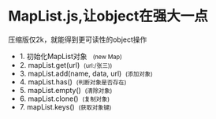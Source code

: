 
# MapList.js,让object在强大一点

<span>压缩版仅2k，就能得到更可读性的object操作</span>
<ul>
	<li>1. 初始化MapList对象 &nbsp;&nbsp;<small>(new Map)</small></li>
	<li>2. mapList.get(url)&nbsp;&nbsp;<small>(url:/张三))</small></li>
	<li>3. mapList.add(name, data, url)&nbsp;&nbsp;<small>(添加对象)</small></li>
	<li>4. mapList.has()&nbsp;&nbsp;<small>(判断对象是否存在)</small></li>
	<li>5. mapList.empty()&nbsp;&nbsp;<small>(清除对象)</small></li>
	<li>6. mapList.clone()&nbsp;&nbsp;<small>(复制对象)</small></li>
	<li>7. mapList.keys()&nbsp;&nbsp;<small>(获取对象键)</small></li>
</ul>
